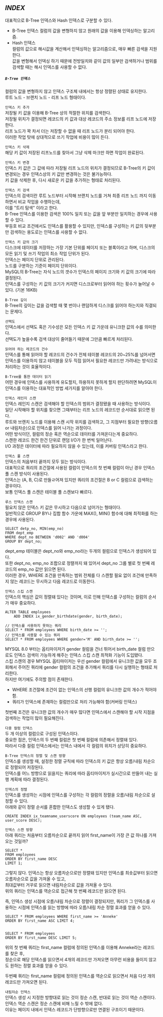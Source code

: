 ## ***INDEX***
  
대표적으로 B-Tree 인덱스와 Hash 인덱스로 구분할 수 있다.  

- B-Tree 인덱스
컬럼의 값을 변형하지 않고 원래의 값을 이용해 인덱싱하는 알고리즘.  
- Hash 인덱스  
컬럼의 값으로 해시값을 계산해서 인덱싱하는 알고리즘으로, 매우 빠른 검색을 지원한다.  
값을 변형해서 인덱싱 하기 때문에 전방일치와 같이 값의 일부만 검색하거나 범위를 검색할 때는 해시 인덱스를 사용할 수 없다.  



  
##### `B-Tree 인덱스`  
컬럼의 값을 변형하지 않고 인덱스 구조체 내에서는 항상 정렬된 상태로 유지한다.  
루트 노드 - 브랜치 노드 - 리프 노드 형태이다.  

`인덱스 키 추가`  
저장될 키 값을 이용해 B-Tree 상의 적절한 위치를 검색한다.  
저장될 위치가 결정되면 레코드의 키 값과 대상 레코드의 주소 정보를 리프 노드에 저장한다.  
리프 노드가 꽉 차서 더는 저장할 수 없을 때 리프 노드가 분리 되어야 한다.  
이러한 작업 탓에 상대적으로 쓰기 작업에 비용이 많이 든다.  

`인덱스 키 삭제`  
해당 키 값이 저장된 리프노드를 찾아서 그냥 삭제 마크만 하면 작업이 완료된다.  

`인덱스 키 변경`  
인덱스 키 값은 그 값에 따라 저장될 리프 노드의 위치가 결정되므로 B-Tree의 키 값이 변경되는 경우 인덱스상의 키 값만 변경하는 것은 불가능하다.  
키 값을 삭제한 후, 다시 새로운 키 값을 추가하는 형태로 처리된다.  

`인덱스 키 검색`  
인덱스의 검색이란 루트 노드부터 시작해 브랜치 노드를 거쳐 최종 리프 노드 까지 이동하면서 비교 작업을 수행하는데,  
이를 "트리 탐색" 이라고 한다.  
B-Tree 인덱스를 이용한 검색은 100% 일치 또는 값을 앞 부분만 일치하는 경우에 사용할 수 있다.  
부등호 비교 조건에서도 인덱스를 활용할 수 있지만, 인덱스를 구성하는 키 값의 뒷부분만 검색하는 용도로는 인덱스를 사용할 수 없다.  

`인덱스 키 값의 크기`  
디스크에 데이터를 저장하는 가장 기본 단위를 페이지 또는 블록이라고 하며, 디스크의 모든 읽기 및 쓰기 작업의 최소 작업 단위가 된다.  
인덱스는 페이지 단위로 관리된다.  
노드를 구분하는 기준이 페이지 단위이다.  
MySQL의 B-Tree는 자식 노드의 갯수가 인덱스의 페이지 크기와 키 값의 크기에 따라 결정된다.    
인덱스를 구성하는 키 값의 크기가 커지면 디스크로부터 읽어야 하는 횟수가 늘어날 수 있다. (기본 16KB)  

`B-Tree 깊이`  
B-Tree의 깊이는 값을 검색할 때 몇 번이나 랜덤하게 디스크를 읽어야 하는지와 직결되는 문제다.  

`선택도`  
인덱스에서 선택도 혹은 기수성은 모든 인덱스 키 값 가운데 유니크한 값의 수를 의미한다.  
선택도가 높을수록 검색 대상이 줄어들기 때문에 그만큼 빠르게 처리된다.  

`읽어야 하는 레코드의 건수`  
인덱스를 통해 읽어야 할 레코드의 건수가 전체 테이블 레코드의 20~25%를 넘어서면 인덱스를 이용하지 않고 테이블을 모두 직접 읽어서 필요한 레코드만 가려내는 방식으로 처리하는 것이 효율적이다.  

`B-Tree를 통한 데이터 읽기`  
어떤 경우에 인덱스를 사용하게 유도할지, 하용하지 못하게 할지 판단하려면 MySQL이 인덱스를 이용하는 대표적인 방법 세가지를 알아야 한다.  

`인덱스 레인지 스캔`  
인덱스 레인지 스캔은 검색해야 할 인덱스의 범위가 결정됐을 때 사용하는 방식이다.  
일단 시작해야 할 위치를 찾으면 그때부터는 리프 노드의 레코드만 순서대로 읽으면 된다.  
루트와 브랜치 노드를 이용해 스캔 시작 위치를 검색하고, 그 지점부터 필요한 방향(오름 or 내림차순)으로 인덱스를 읽어 나가는 과정이다.  
어떤 방식이던, 컬럼의 정순 혹은 역순으로 데이터를 가져온다는게 중요하다.  
스캔한 레코드 한건 한건 단위로 랜덤 I/O가 한 번씩 일어난다.  
I/O 과정은 데이터에 따라 필요하지 않을 수 있는데, 이를 커버링 인덱스라고 한다.  

`인덱스 풀 스캔`  
인덱스의 처음부터 끝까지 모두 읽는 방식이다.  
대표적으로 쿼리의 조건절에 사용된 컬럼이 인덱스의 첫 번째 컬럼이 아닌 경우 인덱스 풀 스캔 방식이 사용된다.  
인덱스는 (A, B, C)로 만들ㄹ어져 있지만 쿼리의 조건절은 B or C 컬럼으로 검색하는 경우이다.  
보통 인덱스 풀 스캔은 테이블 풀 스캔보다 빠르다.  

`루스 인덱스 스캔`  
필요치 않은 인덱스 키 값은 무시하고 다음으로 넘어가는 형태이다.  
일반적으로 GROUP BY나 집합 함수 가운에 MAX(), MIN() 함수에 대해 최적화를 하는 경우에 사용된다.  

```
SELECT detp_no, MIN(emp_no)
FROM dept_emp
WHERE dept_no BETWEEN 'd002' AND 'd004'
GROUP BY dept_no;
```  
dept_emp 테이블은 dept_no와 emp_no라는 두개의 컬럼으로 인덱스가 생성되어 있다.    
또한 dept_no, emp_no 조합으로 정렬까지 돼 있어서 dept_no 그룹 별로 첫 번째 레코드의 emp_no 값만 읽으면 된다.  
이러한 경우, WHERE 조건을 만족하는 범위 전체를 다 스캔할 필요 없이 조건에 만족하지 않는 레코드는 무시하고 다음 레코드로 이동한다.  

`인덱스 스킵 스캔`  
인덱스의 핵심은 값이 정렬돼 있다는 것이며, 이로 인해 인덱스를 구성하는 컬럼의 순서가 매우 중요하다.  

```  
ALTER TABLE employees
    ADD INDEX ix_gender_birthdate(gender, birth_date);
    
// 인덱스를 사용하지 못하는 쿼리
SELECT * FROM employees WHERE birth_date >= '';
// 인덱스를 사용할 수 있는 쿼리
SELECT * FROM employees WHERE gender='M' AND birth_date >= '';
```   
MYSQL 8.0 부터는 옵티마이저가 gender 컬럼을 건너 뛰어서 birth_date 컬럼 만으로도 인덱스 검색이 가능하게 해주는 인덱스 스킵 스캔 최적화 기능이 도입됐다.  
스킵 스캔의 경우 MYSQL 옵티마이저는 우선 gender 컬럼에서 유니크한 값을 모두 조회해서 주어진 쿼리에 gender 컬럼의 조건을 추가해서 쿼리를 다시 실행하는 형태로 처리한다.  
하지만 여기에도 주의할 점이 존재한다.  
- WHERE 조건절에 조건이 없는 인덱스의 선행 컬럼의 유니크한 값의 개수가 적어야 함.  
- 쿼리가 인덱스에 존재하는 컬럼만으로 처리 가능해야 함(커버링 인덱스)  

첫번째 조건은 유니크한 값의 개수가 매우 많다면 인덱스에서 스캔해야 할 시작 지점을 검색하는 작업이 많이 필요해진다.  

`다중 컬럼 인덱스`  
두 개 이상의 컬럼으로 구성된 인덱스이다.  
중요한 점은, 인덱스의 두 번째 컬럼은 첫 번째 컬럼에 의존해서 정렬돼 있다.  
따라서 다중 컬럼 인덱스에서는 인덱스 내에서 각 컬럼의 위치가 상당히 중요하다.  

`B-Tree 인덱스의 정렬 및 스캔 방향`  
인덱스를 생성할 때, 설정한 정렬 규칙에 따라 인덱스의 키 값은 항상 오름/내림 차순으로 정렬되어 저장된다.  
인덱스를 어느 방향으로 읽을지는 쿼리에 따라 옵티마이저가 실시간으로 만들어 내는 실행 계획에 따라 결정된다.  

`인덱스의 정렬`  
인덱스를 생성하는 시점에 인덱스를 구성하는 각 컬럼의 정렬을 오름/내림 차순으로 설정할 수 있다.  
아래와 같이 정렬 순서를 혼합한 인덱스도 생성할 수 있게 됐다.  
```
CREATE INDEX ix_teamname_userscore ON employees (team_name ASC, user_score DESC);
```

`인덱스 스캔 방향`  
아래 쿼리는 처음부터 오름차순으로 끝까지 읽어 first_name이 가장 큰 값 하나를 가져오는 것일까?  
```
SELECT *
FROM employees
ORDER BY first_name DESC
LIMIT 1;
```

그렇지 않다.  인덱스는 항상 오름차순으로만 정렬돼 있지만 인덱스를 최솟값부터 읽으면 오름차순으로 값을 가져올 수 있고,  
최대값부터 거꾸로 읽으면 내림차순으로 값을 가져올 수 있다.  
위의 쿼리는 인덱스를 역순으로 접근해 첫 번째 레코드만 읽으면 된다.  
  
즉, 인덱스 생성 시점에 오름/내림 차순으로 정렬이 결정되지만, 쿼리가 그 인덱스를 사용하는 시점에 인덱스를 읽는 방향에 따라 오름/내림 차순 정렬 효과를 얻을 수 있다.  


```  
SELECT * FROM employees WHERE first_name >= 'Anneke'
ORDER BY first_name ASC LIMIT 4;


SELECT * FROM employees
ORDER BY first_name DESC LIMIT 5;
```
위의 첫 번째 쿼리는 first_name 컬럼에 정의된 인덱스를 이용해 Anneke라는 레코드를 찾은 후,  
정순으로 해당 인덱스를 읽으면서 4개의 레코드만 가져오면 아무런 비용을 들이지 않고도 원하는 정렬 효과를 얻을 수 있다.  

두번째 쿼리는 first_name 컬럼에 정의된 인덱스를 역순으로 읽으면서 처음 다섯 개의 레코드만 가져오면 된다.  

`내림차순 인덱스`  
인덱스 생성 시 지정한 방향대로 읽는 것이 정순 스캔, 반대로 읽는 것이 역순 스캔이다.    
인덱스 역순 스캔은 정순 스캔에 비해 느릴 수 밖에 없다.  
이유는 페이지 내에서 인덱스 레코드가 단방향으로만 연결된 구조이기 때문이다.  

  








